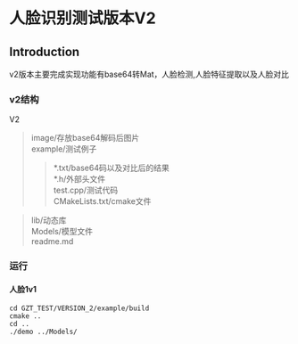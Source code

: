 # 人脸识别测试版本V2

## Introduction

v2版本主要完成实现功能有base64转Mat，人脸检测,人脸特征提取以及人脸对比<br>

### v2结构

V2<br>
>image/存放base64解码后图片<br>
>example/测试例子<br>
>>*.txt/base64码以及对比后的结果<br>
>>*.h/外部头文件<br>
>>test.cpp/测试代码<br>
>>CMakeLists.txt/cmake文件

>lib/动态库<br>
>Models/模型文件<br>
>readme.md<br>

### 运行
#### 人脸1v1
```
cd GZT_TEST/VERSION_2/example/build
cmake ..
cd ..
./demo ../Models/

